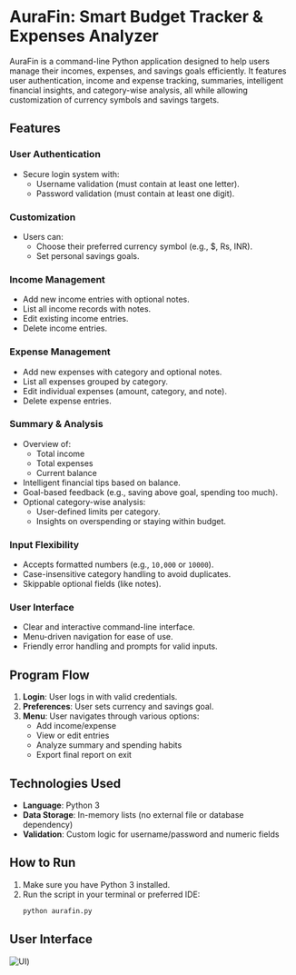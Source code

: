 # AuraFin: Smart Budget Tracker & Expenses Analyzer

AuraFin is a command-line Python application designed to help users manage their incomes, expenses, and savings goals efficiently. It features user authentication, income and expense tracking, summaries, intelligent financial insights, and category-wise analysis, all while allowing customization of currency symbols and savings targets.

## Features

### User Authentication
- Secure login system with:
  - Username validation (must contain at least one letter).
  - Password validation (must contain at least one digit).

### Customization
- Users can:
  - Choose their preferred currency symbol (e.g., $, Rs, INR).
  - Set personal savings goals.

### Income Management
- Add new income entries with optional notes.
- List all income records with notes.
- Edit existing income entries.
- Delete income entries.

### Expense Management
- Add new expenses with category and optional notes.
- List all expenses grouped by category.
- Edit individual expenses (amount, category, and note).
- Delete expense entries.

### Summary & Analysis
- Overview of:
  - Total income
  - Total expenses
  - Current balance
- Intelligent financial tips based on balance.
- Goal-based feedback (e.g., saving above goal, spending too much).
- Optional category-wise analysis:
  - User-defined limits per category.
  - Insights on overspending or staying within budget.

### Input Flexibility
- Accepts formatted numbers (e.g., `10,000` or `10000`).
- Case-insensitive category handling to avoid duplicates.
- Skippable optional fields (like notes).

### User Interface
- Clear and interactive command-line interface.
- Menu-driven navigation for ease of use.
- Friendly error handling and prompts for valid inputs.

## Program Flow

1. **Login**: User logs in with valid credentials.
2. **Preferences**: User sets currency and savings goal.
3. **Menu**: User navigates through various options:
   - Add income/expense
   - View or edit entries
   - Analyze summary and spending habits
   - Export final report on exit

## Technologies Used

- **Language**: Python 3
- **Data Storage**: In-memory lists (no external file or database dependency)
- **Validation**: Custom logic for username/password and numeric fields

## How to Run

1. Make sure you have Python 3 installed.
2. Run the script in your terminal or preferred IDE:
   ```bash
   python aurafin.py
## User Interface
![UI](https://github.com/ImamaSarwar/Smart-Budget-Tracker-and-Expenses-Analyzer/raw/5131d8f775aae856312ca4ec524e520f86ea28fe/UI.png))
